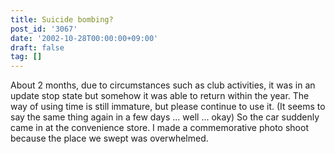 ```yaml
---
title: Suicide bombing?
post_id: '3067'
date: '2002-10-28T00:00:00+09:00'
draft: false
tag: []
---
```


About 2 months, due to circumstances such as club activities, it was in an update stop state but somehow it was able to return within the year. The way of using time is still immature, but please continue to use it. (It seems to say the same thing again in a few days ... well ... okay) So the car suddenly came in at the convenience store. I made a commemorative photo shoot because the place we swept was overwhelmed.